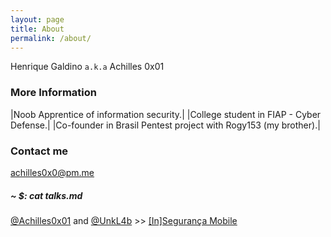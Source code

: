 ```yaml
---
layout: page
title: About
permalink: /about/
---
```


Henrique Galdino `a.k.a` Achilles 0x01

### More Information

|Noob Apprentice of information security.|
|College student in FIAP - Cyber Defense.|
|Co-founder in Brasil Pentest project with Rogy153 (my brother).|

### Contact me

[achilles0x0@pm.me](mailto:achilles0x0@pm.me)

##### ~ $: cat talks.md
[@Achilles0x01][achilles0x01] and [@UnkL4b][UnkL4b] >> [[In]Segurança Mobile][insecmobi]


[achilles0x01]: https://github.com/Achilles0x01
[UnkL4b]: https://unkl4b.github.io/
[insecmobi]: https://pt.slideshare.net/danilovazb/insegurana-mobile